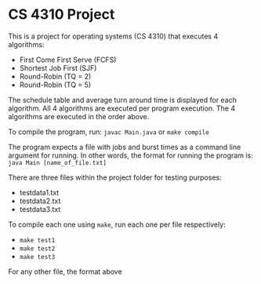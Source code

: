 # CS 4310 Project

This is a project for operating systems (CS 4310) that executes 4 algorithms:
* First Come First Serve (FCFS)
* Shortest Job First (SJF)
* Round-Robin (TQ = 2)
* Round-Robin (TQ = 5)

The schedule table and average turn around time is displayed for each algorithm.
All 4 algorithms are executed per program execution. The 4 algorithms are
executed in the order above.

To compile the program, run:
`javac Main.java` or `make compile`

The program expects a file with jobs and burst times as a command line argument
for running.  In other words, the format for running the program is:
`java Main [name_of_file.txt]`

There are three files within the project folder for testing purposes:
* testdata1.txt
* testdata2.txt
* testdata3.txt

To compile each one using `make`, run each one per file respectively:
* `make test1`
* `make test2`
* `make test3`

For any other file, the format above
